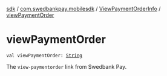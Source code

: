 [sdk](../../index.md) / [com.swedbankpay.mobilesdk](../index.md) / [ViewPaymentOrderInfo](index.md) / [viewPaymentOrder](./view-payment-order.md)

# viewPaymentOrder

`val viewPaymentOrder: `[`String`](https://kotlinlang.org/api/latest/jvm/stdlib/kotlin/-string/index.html)

The `view-paymentorder` link from Swedbank Pay.

